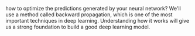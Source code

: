 how to optimize the predictions generated by your neural network? We'll use a method called backward propagation, which is one of the most important techniques in deep learning. Understanding how it works will give us a strong foundation to build a good deep learning model.
